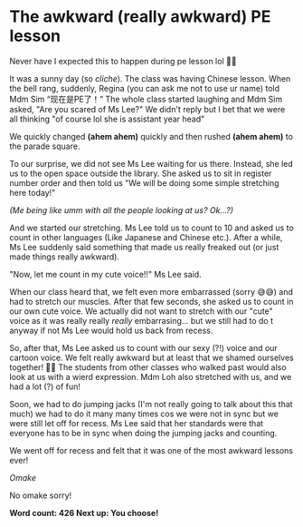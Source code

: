 # The awkward (really awkward) PE lesson

Never have I expected this to happen during pe lesson lol 🤣🤣

It was a sunny day (so *cliche*). The class was having Chinese lesson. When the bell rang, suddenly, Regina (you can ask me not to use ur name) told Mdm Sim “现在是PE了！” The whole class started laughing and Mdm Sim asked, "Are you scared of Ms Lee?" We didn't reply but I bet that we were all thinking "of course lol she is assistant year head"

We quickly changed **(ahem ahem)** quickly and then rushed **(ahem ahem)** to the parade square.

To our surprise, we did not see Ms Lee waiting for us there. Instead, she led us to the open space outside the library. She asked us to sit in register number order and then told us "We will be doing some simple stretching here today!"

*(Me being like umm with all the people looking at us? Ok...?)*

And we started our stretching. Ms Lee told us to count to 10 and asked us to count in other languages (Like Japanese and Chinese etc.). After a while, Ms Lee suddenly said something that made us really freaked out (or just made things really awkward).

"Now, let me count in my cute voice!!" Ms Lee said.

When our class heard that, we felt even more embarrassed (sorry 😅😅) and had to stretch our muscles. After that few seconds, she asked us to count in our own cute voice. We actually did not want to stretch with our "cute" voice as it was really really *really* embarrasing... but we still had to do t anyway if not Ms Lee would hold us back from recess.

So, after that, Ms Lee asked us to count with our sexy (?!) voice and our cartoon voice. We felt really awkward but at least that we shamed ourselves together! 🤩🤩 The students from other classes who walked past would also look at us with a wierd expression. Mdm Loh also stretched with us, and we had a lot (?) of fun!

Soon, we had to do jumping jacks (I'm not really going to talk about this that much) we had to do it many many times cos we were not in sync but we were still let off for recess. Ms Lee said that her standards were that everyone has to be in sync when doing the jumping jacks and counting.

We went off for recess and felt that it was one of the most awkward lessons ever! 

*Omake*

No omake sorry!

**Word count: 426
Next up: You choose!**
